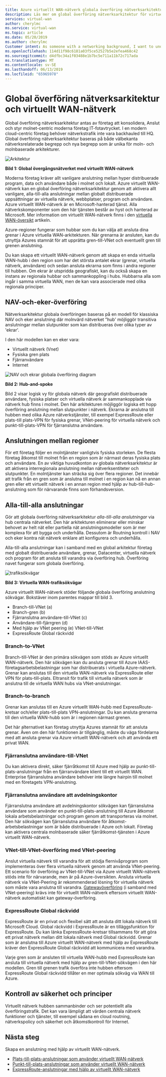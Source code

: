 ```yaml
---
title: Azure virtuellt WAN-nätverk globala överföring nätverksarkitektur | Microsoft Docs
description: Läs mer om global överföring nätverksarkitektur för virtuellt WAN-nätverk
services: virtual-wan
author: cherylmc
ms.service: virtual-wan
ms.topic: article
ms.date: 05/20/2019
ms.author: cherylmc
Customer intent: As someone with a networking background, I want to understand global transit network architecture as it relates to Virtual WAN.
ms.openlocfilehash: 114d11f98c6181a03f5ce52527b5e2efea468c42
ms.sourcegitcommit: d4dfbc34a1f03488e1b7bc5e711a11b72c717ada
ms.translationtype: MT
ms.contentlocale: sv-SE
ms.lasthandoff: 06/13/2019
ms.locfileid: "65965978"
---
```

# <a name="global-transit-network-architecture-and-virtual-wan"></a>Global överföring nätverksarkitektur och virtuellt WAN-nätverk

Global överföring nätverksarkitektur antas av företag att konsolidera, Anslut och styr molnet-centric moderna företag IT-fotavtrycket. I en modern cloud-centric företag behöver nätverkstrafik inte vara backhauled till HQ. Global överföring nätverksarkitektur baseras på både välbekanta nätverksrelaterade begrepp och nya begrepp som är unika för moln- och molnbaserade arkitekturer.

![Arkitektur](./media/virtual-wan-global-transit-network-architecture/architecture2.png)

**Bild 1: Global övergångsnätverket med virtuellt WAN-nätverk**

Moderna företag kräver allt vanligare anslutning mellan hyper distribuerade program, data och användare både i molnet och lokalt. Azure virtuellt WAN-nätverk kan en global överföring nätverksarkitektur genom att aktivera allt vanligare, alla-till-alla anslutningar mellan globalt distribuerade uppsättningar av virtuella nätverk, webbplatser, program och användare. Azure virtuellt WAN-nätverk är en Microsoft-hanterad tjänst. Alla nätverkskomponenter som den här tjänsten består av hyst och hanterad av Microsoft. Mer information om virtuellt WAN-nätverk finns i den [virtuella WAN-översikt](virtual-wan-about.md) artikeln.

Azure-regioner fungerar som hubbar som du kan välja att ansluta dina grenar i Azure virtuella WAN-arkitekturen. När grenarna är ansluten, kan du utnyttja Azures stamnät för att upprätta gren-till-VNet och eventuellt gren till grenen anslutning.

Du kan skapa ett virtuellt WAN-nätverk genom att skapa en enda virtuella WAN-hubb i den region som har det största antalet ekrar (grenar, virtuella nätverk, användare) och sedan ansluta ekrarna som finns i andra regioner till hubben. Om ekrar är utspridda geografiskt, kan du också skapa en instans av regionala hubbar och sammankoppling i hubs. Hubbarna alla som ingår i samma virtuella WAN, men de kan vara associerade med olika regionala principer.

## <a name="hub"></a>NAV-och-eker-överföring

Nätverksarkitektur globala överföringen baseras på en modell för klassiska NAV och eker anslutning där molnvärd nätverket ”hub' möjliggör transitiva anslutningar mellan slutpunkter som kan distribueras över olika typer av 'ekrar'.
  
I den här modellen kan en eker vara:

* Virtuellt nätverk (Vnet)
* Fysiska gren plats
* Fjärranvändare
* Internet

![NAV och ekrar globala överföring diagram](./media/virtual-wan-global-transit-network-architecture/architecture.png)

**Bild 2: Hub-and-spoke**

Bild 2 visar logisk vy för globala nätverk där geografiskt distribuerade användare, fysiska platser och virtuella nätverk är sammankopplade via nätverk hub finns i molnet. Den här arkitekturen möjliggör logiska ett hopp överföring anslutning mellan slutpunkter i nätverk. Ekrarna är anslutna till hubben med olika Azure nätverkstjänster, till exempel ExpressRoute eller plats-till plats-VPN för fysiska grenar, VNet-peering för virtuella nätverk och punkt-till-plats-VPN för fjärranslutna användare.

## <a name="crossregion"></a>Anslutningen mellan regioner

För ett företag följer en molntjänster vanligtvis fysiska storleken. De flesta företag åtkomst till molnet från en region som är närmast deras fysiska plats och användare. En av viktiga huvudkonton av globala nätverksarkitektur är att aktivera interregionala anslutning mellan nätverksentiteter och slutpunkter. En molntjänster kan sträcka sig över flera regioner. Det innebär att trafik från en gren som är anslutna till molnet i en region kan nå en annan gren eller ett virtuellt nätverk i en annan region med hjälp av hub-till-hub-anslutning som för närvarande finns som förhandsversion.

## <a name="any"></a>Alla-till-alla anslutningar

Gör att globala överföring nätverksarkitektur *alla-till-alla anslutningar* via hub centrala nätverket. Den här arkitekturen eliminerar eller minskar behovet av helt nät eller partiella nät anslutningsmodeller som är mer komplexa för att bygga och underhålla. Dessutom är Routning kontroll i NAV och eker kontra nät nätverk enklare att konfigurera och underhålla.

Alla-till-alla anslutningar kan i samband med en global arkitektur företag med globalt distribuerade användare, grenar, Datacenter, virtuella nätverk och program för att ansluta till varandra via överföring hub. Överföring navet fungerar som globala överföring.

![trafiksökvägar](./media/virtual-wan-global-transit-network-architecture/trafficpath.png)

**Bild 3: Virtuella WAN-trafiksökvägar**

Azure virtuellt WAN-nätverk stöder följande globala överföring anslutning sökvägar. Bokstäver inom parentes mappar till bild 3.

* Branch-till-VNet (a)  
* Branch-gren (b)
* Fjärranslutna användare-till-VNet (c)
* Användare-till-fjärrgren (d)
* Med hjälp av VNet peering (e) VNet-till-VNet
* ExpressRoute Global räckvidd 

### <a name="branchvnet"></a>Branch-to-VNet

Branch-till-VNet är den primära sökvägen som stöds av Azure virtuellt WAN-nätverk. Den här sökvägen kan du ansluta grenar till Azure IAAS-företagsarbetsbelastningar som har distribuerats i virtuella Azure-nätverk. Grenar kan anslutas till den virtuella WAN-nätverk via ExpressRoute eller VPN för plats-till-plats. Eltransit för trafik till virtuella nätverk som är anslutna till de virtuella WAN hubs via VNet-anslutningar.

### <a name="branchbranch"></a>Branch-to-branch

Grenar kan anslutas till en Azure virtuellt WAN-hubb med ExpressRoute-kretsar och/eller plats-till-plats VPN-anslutningar. Du kan ansluta grenarna till den virtuella WAN-hubb som är i regionen närmast grenen.

Det här alternativet kan företag utnyttja Azures stamnät för att ansluta grenar. Även om den här funktionen är tillgänglig, måste du väga fördelarna med att ansluta grenar via Azure virtuellt WAN-nätverk och att använda ett privat WAN.

### <a name="usertovnet"></a>Fjärranslutna användare-till-VNet

Du kan aktivera direkt, säker fjärråtkomst till Azure med hjälp av punkt-till-plats-anslutningar från en fjärranvändare klient till ett virtuellt WAN. Enterprise fjärranslutna användare behöver inte längre hairpin till molnet med en företagets VPN-anslutning.

### <a name="usertobranch"></a>Fjärranslutna användare att avdelningskontor

Fjärranslutna användare att avdelningskontor sökvägen kan fjärranslutna användare som använder en punkt-till-plats-anslutning till Azure åtkomst lokala arbetsbelastningar och program genom att transporteras via molnet. Den här sökvägen kan fjärranslutna användare för åtkomst-arbetsbelastningar som är både distribuerade i Azure och lokalt. Företag kan aktivera centrala molnbaserade säker fjärråtkomst-tjänsten i Azure virtuellt WAN-nätverk.

### <a name="vnetvnet"></a>VNet-till-VNet-överföring med VNet-peering

Anslut virtuella nätverk till varandra för att stödja flernivåprogram som implementeras över flera virtuella nätverk genom att använda VNet-peering. Ett scenario för överföring av VNet-till-VNet via Azure virtuellt WAN-nätverk stöds inte för närvarande, men är på Azure-översikten. Ansluta virtuella nätverk via VNet-Peering är rekommenderad lösning för virtuella nätverk som måste vara anslutna till varandra. [Gatewayöverföring](../virtual-network/virtual-network-peering-overview.md#gateways-and-on-premises-connectivity) (i samband med VNet-peering) krävs inte för virtuellt WAN-nätverk eftersom virtuellt WAN-nätverk automatiskt kan gateway-överföring.

### <a name="globalreach"></a>ExpressRoute Global räckvidd

ExpressRoute är en privat och flexibel sätt att ansluta ditt lokala nätverk till Microsoft Cloud. Global räckvidd i ExpressRoute är en tilläggsfunktion för ExpressRoute. Du kan länka ExpressRoute-kretsar tillsammans för att göra ett privat nätverk mellan ditt lokala nätverk med Global räckvidd. Grenar som är anslutna till Azure virtuellt WAN-nätverk med hjälp av ExpressRoute kräver den ExpressRoute Global räckvidd att kommunicera med varandra.

Varje gren som är ansluten till virtuella WAN-hubb med ExpressRoute kan ansluta till virtuella nätverk med hjälp av gren-till-VNet-sökvägen i den här modellen. Gren till grenen trafik överföra inte hubben eftersom ExpressRoute Global räckvidd tillåter en mer optimala sökväg via WAN till Azure.

## <a name="security"></a>Kontroll av säkerhet och principer

Virtuellt nätverk hubben sammanbinder och ser potentiellt alla överföringstrafik. Det kan vara lämpligt att värden centrala nätverk funktioner och tjänster, till exempel sådana en cloud routning, nätverkspolicy och säkerhet och åtkomstkontroll för Internet.

## <a name="next-steps"></a>Nästa steg

Skapa en anslutning med hjälp av virtuellt WAN-nätverk.

* [Plats-till-plats-anslutningar som använder virtuellt WAN-nätverk](virtual-wan-site-to-site-portal.md)
* [Punkt-till-plats-anslutningar som använder virtuellt WAN-nätverk](virtual-wan-point-to-site-portal.md)
* [ExpressRoute-anslutningar med hjälp av virtuellt WAN-nätverk](virtual-wan-expressroute-portal.md)
